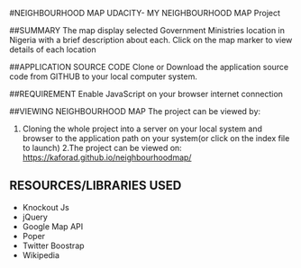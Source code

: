 #NEIGHBOURHOOD MAP
UDACITY- MY NEIGHBOURHOOD MAP Project

##SUMMARY
The map display selected Government Ministries location in Nigeria with a brief description about each.
Click on the map marker to view details of each location


##APPLICATION SOURCE CODE
Clone or Download the application source code from GITHUB to your local computer system.

##REQUIREMENT
Enable JavaScript  on your browser
internet connection



##VIEWING NEIGHBOURHOOD MAP
The project can be viewed by:
1. Cloning the whole project into a server on your local system and browser to the application path on your system(or click on the index file to launch)
2.The project can be viewed on: https://kaforad.github.io/neighbourhoodmap/


## RESOURCES/LIBRARIES USED
- Knockout Js
- jQuery
- Google Map API
- Poper
- Twitter Boostrap 
- Wikipedia    

